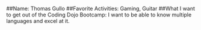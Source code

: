 ##Name:
Thomas Gullo
##Favorite Activities:
Gaming, Guitar
##What I want to get out of the Coding Dojo Bootcamp:
I want to be able to know multiple languages and excel at it.
